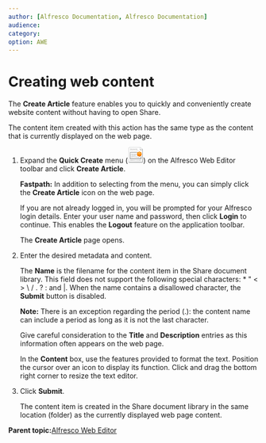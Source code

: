 ```yaml
---
author: [Alfresco Documentation, Alfresco Documentation]
audience: 
category: 
option: AWE
---
```


# Creating web content

The **Create Article** feature enables you to quickly and conveniently create website content without having to open Share.

The content item created with this action has the same type as the content that is currently displayed on the web page.

1.  Expand the **Quick Create** menu \(![](../images/awe-incontext-create.png)\) on the Alfresco Web Editor toolbar and click **Create Article**.

    **Fastpath:** In addition to selecting from the menu, you can simply click the **Create Article** icon on the web page.

    If you are not already logged in, you will be prompted for your Alfresco login details. Enter your user name and password, then click **Login** to continue. This enables the **Logout** feature on the application toolbar.

    The **Create Article** page opens.

2.  Enter the desired metadata and content.

    The **Name** is the filename for the content item in the Share document library. This field does not support the following special characters: \* " < \> \\ / . ? : and \|. When the name contains a disallowed character, the **Submit** button is disabled.

    **Note:** There is an exception regarding the period \(.\): the content name can include a period as long as it is not the last character.

    Give careful consideration to the **Title** and **Description** entries as this information often appears on the web page.

    In the **Content** box, use the features provided to format the text. Position the cursor over an icon to display its function. Click and drag the bottom right corner to resize the text editor.

3.  Click **Submit**.

    The content item is created in the Share document library in the same location \(folder\) as the currently displayed web page content.


**Parent topic:**[Alfresco Web Editor](../concepts/awe-introduction.md)

